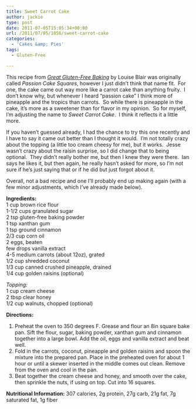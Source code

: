 ```yaml
---
title: Sweet Carrot Cake
author: jackie
type: post
date: 2011-07-05T15:05:34+00:00
url: /2011/07/05/1056/sweet-carrot-cake
categories:
  - 'Cakes &amp; Pies'
tags:
  - Gluten-Free

---
```

This recipe from _[Great Gluten-Free Baking][1]_ by Louise Blair was originally called _Passion Cake Squares_, however I just didn&#8217;t think that name fit.  For one, the cake came out way more like a carrot cake than anything fruity.  I don&#8217;t know why, but whenever I heard &#8220;passion cake&#8221; I think more of pineapple and the tropics than carrots.  So while there is pineapple in the cake, it&#8217;s more as a sweetener than for flavor in my opinion.  So for myself, I&#8217;m adjusting the name to _Sweet Carrot Cake_.  I think it reflects it a little more.

If you haven&#8217;t guessed already, I had the chance to try this one recently and I have to say it came out better than I thought it would.  I&#8217;m not totally crazy about the topping (a little too cream cheesy for me), but it works.  Jesse wasn&#8217;t crazy about the raisin surprise, so I did change that to being optional.  They didn&#8217;t really bother me, but then I knew they were there.  Ian says he likes it, but then again, he really hasn&#8217;t asked for more, so I&#8217;m not sure if he&#8217;s just saying that or if he did but just forgot about it.

Overall, not a bad recipe and one I&#8217;ll probably end up making again (with a few minor adjustments, which I&#8217;ve already made below).

**Ingredients:**  
1 cup brown rice flour  
1-1/2 cups granulated sugar  
2 tsp gluten-free baking powder  
1 tsp xanthan gum  
1 tsp ground cinnamon  
2/3 cup corn oil  
2 eggs, beaten  
few drops vanilla extract  
4-5 medium carrots (about 12oz), grated  
1/2 cup shredded coconut  
1/3 cup canned crushed pineapple, drained  
1/4 cup golden raisins (optional)

_Topping:_  
1 cup cream cheese  
2 tbsp clear honey  
1/2 cup walnuts, chopped (optional)

**Directions:**

  1. Preheat the oven to 350 degrees F. Grease and flour an 8in square bake pan. Sift the flour, sugar, baking powder, xanthan gum and cinnamon together into a large bowl. Add the oil, eggs and vanilla extract and beat well.
  2. Fold in the carrots, coconut, pineapple and golden raisins and spoon the mixture into the prepared pan. Place in the preheated oven for about 1 hour or until a skewer inserted in the middle comes out clean. Remove from the oven and cool in the pan.
  3. Beat together the cream cheese and honey, and smooth over the cake, then sprinkle the nuts, if using on top. Cut into 16 squares.

**Nutritional Information:** 307 calories, 2g protein, 27g carb, 21g fat, 7g saturated fat, 1g fiber

 [1]: http://www.amazon.com/Great-Gluten-Free-Baking-Delicious-Cakes/dp/0600621839?tag=literescap-20